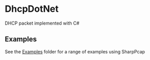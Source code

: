 # DhcpDotNet
 DHCP packet implemented with C#

## Examples
See the <a href="/DhcpDotNet/Examples/">Examples</a> folder for a range of examples using SharpPcap
